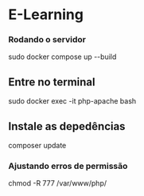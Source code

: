 # E-Learning

### Rodando o servidor
sudo docker compose up --build

## Entre no terminal
sudo docker exec -it php-apache bash

## Instale as depedências
composer update

### Ajustando erros de permissão
chmod -R 777 /var/www/php/